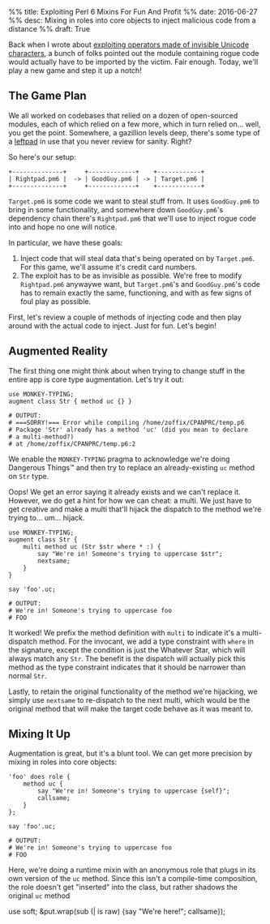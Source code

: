 %% title: Exploiting Perl 6 Mixins For Fun And Profit
%% date: 2016-06-27
%% desc: Mixing in roles into core objects to inject malicious code from a distance
%% draft: True

Back when I wrote about [exploiting operators made of invisible Unicode
characters](http://perl6.party/post/Anguish--Invisible-Programming-Language-and-Invisible-Data-Theft),
a bunch of folks pointed out the module containing rogue
code would actually have to be imported by the victim. Fair enough. Today,
we'll play a new game and step it up a notch!

## The Game Plan

We all worked on codebases that relied on a dozen of open-sourced modules,
each of which relied on a few more, which in turn relied on... well, you get
the point. Somewhere, a gazillion levels deep, there's some type of a
[leftpad](http://www.theregister.co.uk/2016/03/23/npm_left_pad_chaos/) in use
that you never review for sanity. Right?

So here's our setup:

    +--------------+     +-------------+    +------------+
    | Rightpad.pm6 |  -> | GoodGuy.pm6 | -> | Target.pm6 |
    +--------------+     +-------------+    +------------+

`Target.pm6` is some code we want to steal stuff from. It uses
`GoodGuy.pm6` to bring in some functionality, and somewhere down
`GoodGuy.pm6`'s dependency chain there's `Rightpad.pm6` that we'll
use to inject rogue code into and hope no one will notice.

In particular, we have these goals:

1) Inject code that will steal data that's being operated on by `Target.pm6`.
For this game, we'll assume it's credit card numbers.
2) The exploit has to be as invisible as possible. We're free to modify
`Rightpad.pm6` anywaywe want, but `Target.pm6`'s and `GoodGuy.pm6`'s code has
to remain exactly the same, functioning, and with as few signs of foul play as
possible.

First, let's review a couple of methods of injecting code and then play
around with the actual code to inject. Just for fun. Let's begin!

## Augmented Reality

The first thing one might think about when trying to change stuff in the
entire app is core type augmentation. Let's try it out:

    use MONKEY-TYPING;
    augment class Str { method uc {} }

    # OUTPUT:
    # ===SORRY!=== Error while compiling /home/zoffix/CPANPRC/temp.p6
    # Package 'Str' already has a method 'uc' (did you mean to declare
    # a multi-method?)
    # at /home/zoffix/CPANPRC/temp.p6:2

We enable the `MONKEY-TYPING` pragma to acknowledge we're doing Dangerous
Things™ and then try to replace an already-existing `uc` method on `Str` type.

Oops! We get an error saying it already exists and we can't replace it.
However, we do get a hint for how we can cheat: a multi.
We just have to get creative and make a multi that'll hijack the
dispatch to the method we're trying to... um... hijack.

    use MONKEY-TYPING;
    augment class Str {
        multi method uc (Str $str where * :) {
            say "We're in! Someone's trying to uppercase $str";
            nextsame;
        }
    }

    say 'foo'.uc;

    # OUTPUT:
    # We're in! Someone's trying to uppercase foo
    # FOO

It worked! We prefix the method definition with `multi` to indicate it's
a multi-dispatch method. For the invocant, we add a type constraint with
`where` in the signature, except the condition is just the Whatever Star, which
will always match any `Str`. The benefit is the dispatch will actually pick
this method as the type constraint indicates that it should be narrower than
normal `Str`.

Lastly, to retain the original functionality of the method we're hijacking,
we simply use `nextsame` to re-dispatch to the next multi, which would be
the original method that will make the target code behave as it was meant to.

## Mixing It Up

Augmentation is great, but it's a blunt tool. We can get more precision by
mixing in roles into core objects:

    'foo' does role {
        method uc {
            say "We're in! Someone's trying to uppercase {self}";
            callsame;
        }
    };

    say 'foo'.uc;

    # OUTPUT:
    # We're in! Someone's trying to uppercase foo
    # FOO

Here, we're doing a runtime mixin with an anonymous role that plugs in
its own version of the `uc` method. Since this isn't a compile-time composition,
the role doesn't get "inserted" into the class, but rather shadows the original
`uc` method

use soft;
&put.wrap(sub (| is raw) {say "We're here!"; callsame});
